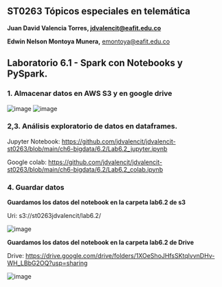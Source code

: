 ## ST0263 Tópicos especiales en telemática

**Juan David Valencia Torres, [jdvalencit@eafit.edu.co](mailto:jdvalencit@eafit.edu.co)**

**Edwin Nelson Montoya Munera,** [emontoya@eafit.edu.co](mailto:emontoya@eafit.edu.co)

## Laboratorio 6.1 - Spark con Notebooks y PySpark.
### 1. Almacenar datos en AWS S3 y en google drive
![image](https://github.com/jdvalencit/jdvalencit-st0263/assets/61478711/dbf4161e-0687-4b63-9b3b-f3da68f020eb)
![image](https://github.com/jdvalencit/jdvalencit-st0263/assets/61478711/3ec726f9-6684-4e6c-a034-8fce1a9925ba)
### 2,3. Análisis exploratorio de datos en dataframes.
Jupyter Notebook: https://github.com/jdvalencit/jdvalencit-st0263/blob/main/ch6-bigdata/6.2/Lab6.2_jupyter.ipynb
     

Google colab: https://github.com/jdvalencit/jdvalencit-st0263/blob/main/ch6-bigdata/6.2/Lab6.2_colab.ipynb
### 4. Guardar datos
**Guardamos los datos del notebook en la carpeta lab6.2 de s3**


Uri: s3://st0263jdvalencit/lab6.2/


![image](https://github.com/jdvalencit/jdvalencit-st0263/assets/61478711/b5c0e769-a366-4a14-b16c-00fa645152db)


**Guardamos los datos del notebook en la carpeta lab6.2 de Drive**

Drive: https://drive.google.com/drive/folders/1XOeShoJHfsSKtqlvvnDHv-WH_LBbG2OQ?usp=sharing


![image](https://github.com/jdvalencit/jdvalencit-st0263/assets/61478711/b92ad141-8003-4d41-beb1-8c4c24ddb283)
